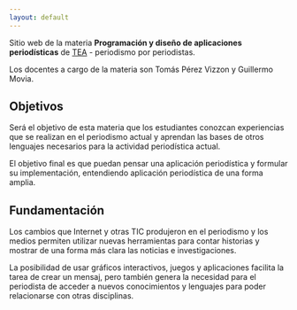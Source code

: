 ```yaml
---
layout: default
---
```


Sitio web de la materia **Programación y diseño de aplicaciones periodísticas** de [TEA](http://www.teaydeportea.edu.ar/) - periodismo por periodistas.

Los docentes a cargo de la materia son Tomás Pérez Vizzon y Guillermo Movia.

## Objetivos

Será el objetivo de esta materia que los estudiantes conozcan experiencias que se realizan en el periodismo actual y aprendan las bases de otros lenguajes necesarios para la actividad periodística actual.

El objetivo final es que puedan pensar una aplicación periodística y formular su implementación, entendiendo aplicación periodística de una forma amplia.

## Fundamentación

Los cambios que Internet y otras TIC produjeron en el periodismo y los medios permiten utilizar nuevas herramientas para contar historias y mostrar de una forma más clara las noticias e investigaciones.

La posibilidad de usar gráficos interactivos, juegos y aplicaciones facilita la tarea de crear un mensaj, pero también genera la necesidad para el periodista de acceder a nuevos conocimientos y lenguajes para poder relacionarse con otras disciplinas.

<!--
<a href="{{ site.github.repository_url }}" class="btn btn-github"><span class="icon"></span>View on GitHub</a>
-->
